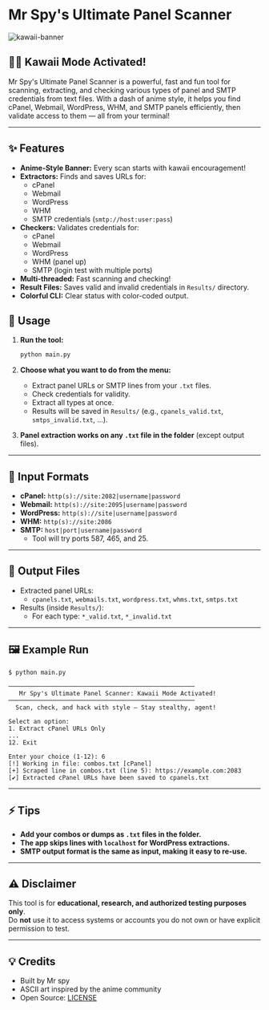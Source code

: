 # Mr Spy's Ultimate Panel Scanner

![kawaii-banner](https://i.pinimg.com/1200x/47/14/2e/47142eb7d0e926f8489d55ec2bf07707.jpg)

## 🕵️‍♂️ Kawaii Mode Activated!

Mr Spy's Ultimate Panel Scanner is a powerful, fast and fun tool for scanning, extracting, and checking various types of panel and SMTP credentials from text files. With a dash of anime style, it helps you find cPanel, Webmail, WordPress, WHM, and SMTP panels efficiently, then validate access to them — all from your terminal!

---

## ✨ Features

- **Anime-Style Banner:** Every scan starts with kawaii encouragement!
- **Extractors:** Finds and saves URLs for:
  - cPanel
  - Webmail
  - WordPress
  - WHM
  - SMTP credentials (`smtp://host:user:pass`)
- **Checkers:** Validates credentials for:
  - cPanel
  - Webmail
  - WordPress
  - WHM (panel up)
  - SMTP (login test with multiple ports)
- **Multi-threaded:** Fast scanning and checking!
- **Result Files:** Saves valid and invalid credentials in `Results/` directory.
- **Colorful CLI:** Clear status with color-coded output.

## 🚀 Usage

1. **Run the tool:**

   ```bash
   python main.py
   ```

2. **Choose what you want to do from the menu:**

   - Extract panel URLs or SMTP lines from your `.txt` files.
   - Check credentials for validity.
   - Extract all types at once.
   - Results will be saved in `Results/` (e.g., `cpanels_valid.txt`, `smtps_invalid.txt`, ...).

3. **Panel extraction works on any `.txt` file in the folder** (except output files).

---

## 📝 Input Formats

- **cPanel:** `http(s)://site:2082|username|password`
- **Webmail:** `http(s)://site:2095|username|password`
- **WordPress:** `http(s)://site|username|password`
- **WHM:** `http(s)://site:2086`
- **SMTP:** `host|port|username|password`
  - Tool will try ports 587, 465, and 25.

---

## 📁 Output Files

- Extracted panel URLs:
  - `cpanels.txt`, `webmails.txt`, `wordpress.txt`, `whms.txt`, `smtps.txt`
- Results (inside `Results/`):
  - For each type: `*_valid.txt`, `*_invalid.txt`

---

## 🖼️ Example Run

```shell
$ python main.py

────────────────────────────────────────────────────
   Mr Spy's Ultimate Panel Scanner: Kawaii Mode Activated!
────────────────────────────────────────────────────
  Scan, check, and hack with style – Stay stealthy, agent!

Select an option:
1. Extract cPanel URLs Only
...
12. Exit

Enter your choice (1-12): 6
[!] Working in file: combos.txt [cPanel]
[+] Scraped line in combos.txt (line 5): https://example.com:2083
[✔] Extracted cPanel URLs have been saved to cpanels.txt
```

---

## ⚡ Tips

- **Add your combos or dumps as `.txt` files in the folder.**
- **The app skips lines with `localhost` for WordPress extractions.**
- **SMTP output format is the same as input, making it easy to re-use.**

---

## ⚠️ Disclaimer

This tool is for **educational, research, and authorized testing purposes only**.  
Do **not** use it to access systems or accounts you do not own or have explicit permission to test.

---

## 💡 Credits

- Built by Mr spy
- ASCII art inspired by the anime community
- Open Source: [LICENSE](LICENSE)
